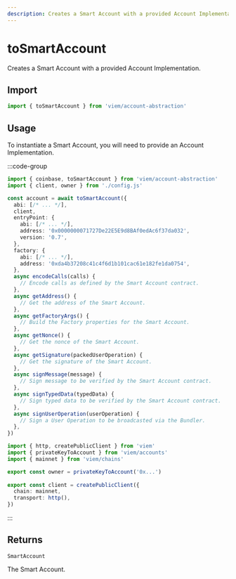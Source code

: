 ```yaml
---
description: Creates a Smart Account with a provided Account Implementation.
---
```


# toSmartAccount

Creates a Smart Account with a provided Account Implementation.

## Import

```ts
import { toSmartAccount } from 'viem/account-abstraction'
```

## Usage

To instantiate a Smart Account, you will need to provide an Account Implementation. 

:::code-group

```ts twoslash [example.ts]
import { coinbase, toSmartAccount } from 'viem/account-abstraction'
import { client, owner } from './config.js'

const account = await toSmartAccount({
  abi: [/* ... */],
  client,
  entryPoint: {
    abi: [/* ... */],
    address: '0x0000000071727De22E5E9d8BAf0edAc6f37da032',
    version: '0.7',
  },
  factory: {
    abi: [/* ... */],
    address: '0xda4b37208c41c4f6d1b101cac61e182fe1da0754',
  },
  async encodeCalls(calls) {
    // Encode calls as defined by the Smart Account contract.
  },
  async getAddress() {
    // Get the address of the Smart Account.
  },
  async getFactoryArgs() {
    // Build the Factory properties for the Smart Account.
  },
  async getNonce() {
    // Get the nonce of the Smart Account.
  },
  async getSignature(packedUserOperation) {
    // Get the signature of the Smart Account.
  },
  async signMessage(message) {
    // Sign message to be verified by the Smart Account contract.
  },
  async signTypedData(typedData) {
    // Sign typed data to be verified by the Smart Account contract.
  },
  async signUserOperation(userOperation) {
    // Sign a User Operation to be broadcasted via the Bundler.
  },
})
```

```ts twoslash [config.ts] filename="config.ts"
import { http, createPublicClient } from 'viem'
import { privateKeyToAccount } from 'viem/accounts'
import { mainnet } from 'viem/chains'

export const owner = privateKeyToAccount('0x...')
 
export const client = createPublicClient({
  chain: mainnet,
  transport: http(),
})
```

:::

## Returns

`SmartAccount`

The Smart Account.
